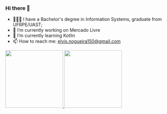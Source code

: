 ### Hi there 👋

-  👨🏾‍🎓 I have a Bachelor's degree in Information Systems, graduate from UFRPE/UAST;
-  🔭 I’m currently working on Mercado Livre
- 🌱 I’m currently learning Kotlin
- 📫 How to reach me: elvis.nogueira150@gmail.com

<div>
<a href="https://github.com/ElvisNogueira">
<img height="180em" src="https://github-readme-stats.vercel.app/api/top-langs/?username=ElvisNogueira&layout=compact&langs_count=7&theme=dracula"/>
<img height="180em" src="https://github-readme-stats.vercel.app/api?username=ElvisNogueira&show_icons=true&theme=dracula&include_all_commits=true&count_private=true"/>
</div>
